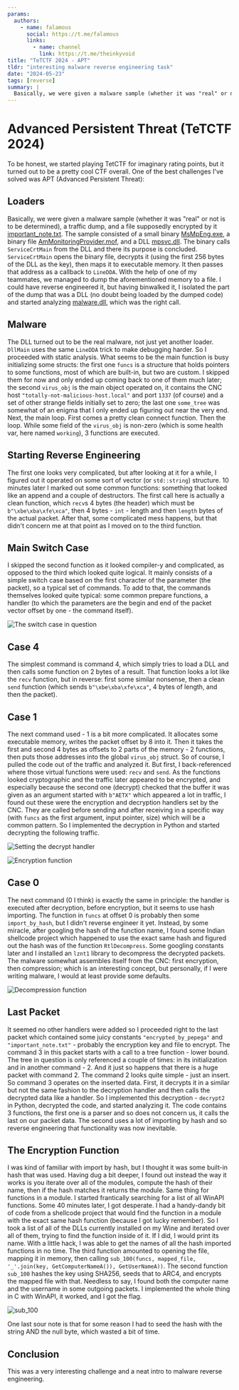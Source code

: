 ```yaml
---
params:
  authors:
    - name: falamous
      social: https://t.me/falamous
      links:
        - name: channel
          link: https://t.me/theinkyvoid
title: "TeTCTF 2024 - APT"
tldr: "interesting malware reverse engineering task"
date: "2024-05-23"
tags: [reverse]
summary: |
  Basically, we were given a malware sample (whether it was "real" or not is to be determined), a traffic dump, and a file supposedly encrypted by it `important_note.txt`. The sample consisted of a small binary `MsMpEng.exe`, a binary file `AmMonitoringProvider.mof`, and a DLL `mpsvc.dll`. The binary calls `ServiceCrtMain` from the DLL and there its purpose is concluded. `ServiceCrtMain` opens the binary file, decrypts it (using the first 256 bytes of the DLL as the key), then maps it to executable memory. It then passes that address as a callback to `LineDDA`. With the help of one of my teammates, we managed to dump the aforementioned memory to a file. I could have reverse engineered it, but having binwalked it, I isolated the part of the dump that was a DLL (no doubt being loaded by the dumped code) and started analyzing `malware.dll`, which was the right call.
---
```


# Advanced Persistent Threat (TeTCTF 2024)

To be honest, we started playing TetCTF for imaginary rating points, but it turned out to be a pretty cool CTF overall. One of the best challenges I've solved was APT (Advanced Persistent Threat):

## Loaders

Basically, we were given a malware sample (whether it was "real" or not is to be determined), a traffic dump, and a file supposedly encrypted by it [important_note.txt](important_note.txt). The sample consisted of a small binary [MsMpEng.exe](MsMpEng.exe), a binary file [AmMonitoringProvider.mof](AmMonitoringProvider.mof), and a DLL [mpsvc.dll](mpsvc.dll). The binary calls `ServiceCrtMain` from the DLL and there its purpose is concluded. `ServiceCrtMain` opens the binary file, decrypts it (using the first 256 bytes of the DLL as the key), then maps it to executable memory. It then passes that address as a callback to `LineDDA`. With the help of one of my teammates, we managed to dump the aforementioned memory to a file. I could have reverse engineered it, but having binwalked it, I isolated the part of the dump that was a DLL (no doubt being loaded by the dumped code) and started analyzing [malware.dll](malware.dll), which was the right call.

## Malware

The DLL turned out to be the real malware, not just yet another loader. `DllMain` uses the same `LineDDA` trick to make debugging harder. So I proceeded with static analysis. What seems to be the main function is busy initializing some structs: the first one `funcs` is a structure that holds pointers to some functions, most of which are built-in, but two are custom. I skipped them for now and only ended up coming back to one of them much later; the second `virus_obj` is the main object operated on, it contains the CNC host `"totally-not-malicious-host.local"` and port `1337` (of course) and a set of other strange fields initially set to zero; the last one `some_tree` was somewhat of an enigma that I only ended up figuring out near the very end. Next, the main loop. First comes a pretty clean connect function. Then the loop. While some field of the `virus_obj` is non-zero (which is some health var, here named `working`), 3 functions are executed.

## Starting Reverse Engineering

The first one looks very complicated, but after looking at it for a while, I figured out it operated on some sort of vector (or `std::string`) structure. 10 minutes later I marked out some common functions: something that looked like an append and a couple of destructors. The first call here is actually a clean function, which `recv`s 4 bytes (the header) which must be `b"\xbe\xba\xfe\xca"`, then 4 bytes - `int` - length and then `length` bytes of the actual packet. After that, some complicated mess happens, but that didn't concern me at that point as I moved on to the third function.

## Main Switch Case

I skipped the second function as it looked compiler-y and complicated, as opposed to the third which looked quite logical. It mainly consists of a simple switch case based on the first character of the parameter (the packet), so a typical set of commands. To add to that, the commands themselves looked quite typical: some common prepare functions, a handler (to which the parameters are the begin and end of the packet vector offset by one - the command itself).

![The switch case in question](switch_case.webp)

## Case 4

The simplest command is command 4, which simply tries to load a DLL and then calls some function on 2 bytes of a result. That function looks a lot like the `recv` function, but in reverse: first some similar nonsense, then a clean `send` function (which sends `b"\xbe\xba\xfe\xca"`, 4 bytes of length, and then the packet).

## Case 1

The next command used - 1 is a bit more complicated. It allocates some executable memory, writes the packet offset by 8 into it. Then it takes the first and second 4 bytes as offsets to 2 parts of the memory - 2 functions, then puts those addresses into the global `virus_obj` struct. So of course, I pulled the code out of the traffic and analyzed it. But first, I back-referenced where those virtual functions were used: `recv` and `send`. As the functions looked cryptographic and the traffic later appeared to be encrypted, and especially because the second one (decrypt) checked that the buffer it was given as an argument started with `b"AETX"` which appeared a lot in traffic, I found out these were the encryption and decryption handlers set by the CNC. They are called before sending and after receiving in a specific way (with `funcs` as the first argument, input pointer, size) which will be a common pattern. So I implemented the decryption in Python and started decrypting the following traffic.

![Setting the decrypt handler](set_decrypt_handler.webp)

![Encryption function](encryption_function.webp)

## Case 0

The next command (0 I think) is exactly the same in principle: the handler is executed after decryption, before encryption, but it seems to use hash importing. The function in `funcs` at offset 0 is probably then some `import_by_hash`, but I didn't reverse engineer it yet. Instead, by some miracle, after googling the hash of the function name, I found some Indian shellcode project which happened to use the exact same hash and figured out the hash was of the function `RtlDecompress`. Some googling constants later and I installed an `lznt1` library to decompress the decrypted packets. The malware somewhat assembles itself from the CNC: first encryption, then compression; which is an interesting concept, but personally, if I were writing malware, I would at least provide some defaults.

![Decompression function](decompression_function.webp)

## Last Packet

It seemed no other handlers were added so I proceeded right to the last packet which contained some juicy constants `"encrypted_by_pepega"` and `"important_note.txt"` - probably the encryption key and file to encrypt. The command 3 in this packet starts with a call to a tree function - lower bound. The tree in question is only referenced a couple of times: in its initialization and in another command - 2. And it just so happens that there is a huge packet with command 2. The command 2 looks quite simple - just an insert. So command 3 operates on the inserted data. First, it decrypts it in a similar but not the same fashion to the decryption handler and then calls the decrypted data like a handler. So I implemented this decryption - `decrypt2` in Python, decrypted the code, and started analyzing it. The code contains 3 functions, the first one is a parser and so does not concern us, it calls the last on our packet data. The second uses a lot of importing by hash and so reverse engineering that functionality was now inevitable.

## The Encryption Function

I was kind of familiar with import by hash, but I thought it was some built-in hash that was used. Having dug a bit deeper, I found out instead the way it works is you iterate over all of the modules, compute the hash of their name, then if the hash matches it returns the module. Same thing for functions in a module. I started frantically searching for a list of all WinAPI functions. Some 40 minutes later, I got desperate. I had a handy-dandy bit of code from a shellcode project that would find the function in a module with the exact same hash function (because I got lucky remember). So I took a list of all of the DLLs currently installed on my Wine and iterated over all of them, trying to find the function inside of it. If I did, I would print its name. With a little hack, I was able to get the names of all the hash imported functions in no time. The third function amounted to opening the file, mapping it in memory, then calling `sub_100(funcs, mapped_file, '_'.join(key, GetComputerNameA()), GetUserNameA))`. The second function `sub_100` hashes the key using SHA256, seeds that to ARC4, and encrypts the mapped file with that. Needless to say, I found both the computer name and the username in some outgoing packets. I implemented the whole thing in C with WinAPI, it worked, and I got the flag.

![sub_100](sub_100.webp)

One last sour note is that for some reason I had to seed the hash with the string AND the null byte, which wasted a bit of time.

## Conclusion

This was a very interesting challenge and a neat intro to malware reverse engineering.
